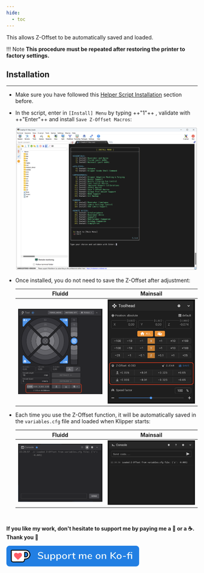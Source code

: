 ```yaml
---
hide:
  - toc
---
```

This allows Z-Offset to be automatically saved and loaded.

!!! Note
    **This procedure must be repeated after restoring the printer to factory settings.**


## Installation
<hr>

- Make sure you have followed this <a href="../../helper-script/helper-script-installation">Helper Script Installation</a> section before.

- In the script, enter in `[Install] Menu` by typing ++"1"++ , validate with ++"Enter"++ and install `Save Z-Offset Macros`:

    <img width="900" src="../../assets/img/Creality-Helper-Script/Install_Menu.png">

- Once installed, you do not need to save the Z-Offset after adjustment:

    | Fluidd | Mainsail |
    | :---------: | :---------: |
    | <img width="450" src="../../assets/img/Save-Z-Offset-Macros/Fluidd_01.png"> | <img width="450" src="../../assets/img/Save-Z-Offset-Macros/Mainsail_01.png"> |

- Each time you use the Z-Offset function, it will be automatically saved in the `variables.cfg` file and loaded when Klipper starts:

    | Fluidd | Mainsail |
    | :---------: | :---------: |
    | <img width="450" src="../../assets/img/Save-Z-Offset-Macros/Fluidd_02.png"> | <img width="450" src="../../assets/img/Save-Z-Offset-Macros/Mainsail_02.png"> |

<br />

**If you like my work, don't hesitate to support me by paying me a 🍺 or a ☕. Thank you 🙂**

<a href="https://ko-fi.com/guilouz" target="_blank"><img width="350" src="../../assets/img/home/Ko-fi.png"></a>
